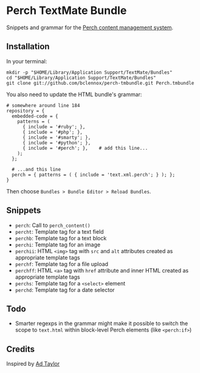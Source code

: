 Perch TextMate Bundle
=====================

Snippets and grammar for the [Perch content management system](http://grabaperch.com/).

Installation
------------

In your terminal:

    mkdir -p "$HOME/Library/Application Support/TextMate/Bundles"
    cd "$HOME/Library/Application Support/TextMate/Bundles"
    git clone git://github.com/bclennox/perch-tmbundle.git Perch.tmbundle

You also need to update the HTML bundle's grammar:

    # somewhere around line 184
    repository = {
      embedded-code = {
        patterns = (
          {	include = '#ruby'; },
          {	include = '#php'; },
          {	include = '#smarty'; },
          {	include = '#python'; },
          { include = '#perch'; },    # add this line...
        );
      };
      
      # ...and this line
      perch = { patterns = ( { include = 'text.xml.perch'; } ); };
    }

Then choose `Bundles > Bundle Editor > Reload Bundles`.

Snippets
--------

* `perch`: Call to `perch_content()`
* `percht`: Template tag for a text field
* `perchb`: Template tag for a text block
* `perchi`: Template tag for an image
* `perchii`: HTML `<img>` tag with `src` and `alt` attributes created as appropriate template tags
* `perchf`: Template tag for a file upload
* `perchff`: HTML `<a>` tag with `href` attribute and inner HTML created as appropriate template tags
* `perchs`: Template tag for a `<select>` element
* `perchd`: Template tag for a date selector

Todo
----

* Smarter regexps in the grammar might make it possible to switch the scope to `text.html` within block-level Perch elements (like `<perch:if>`)

Credits
-------

Inspired by [Ad Taylor](http://www.iamadtaylor.com/a-perch-textmate-bundle/)
